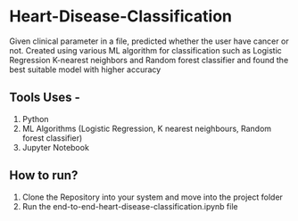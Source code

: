 # Heart-Disease-Classification

Given clinical parameter in a file, predicted whether the user have cancer or not. Created using various ML algorithm for classification such as Logistic Regression K-nearest neighbors and Random forest classifier and found the best suitable model with higher accuracy

## Tools Uses - 
1. Python
2. ML Algorithms (Logistic Regression, K nearest neighbours, Random forest classifier)
3. Jupyter Notebook

## How to run?
1. Clone the Repository into your system and move into the project folder
2. Run the end-to-end-heart-disease-classification.ipynb file